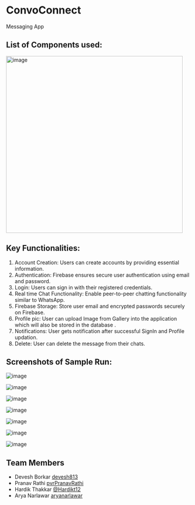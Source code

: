 # ConvoConnect
Messaging App


## List of Components used:

<img width="482" alt="image" src="https://github.com/devesh813/ConvoConnect/assets/117442634/1b31354b-8c61-4afa-8de9-5094dcb95e2a">


## Key Functionalities:
1. Account Creation: Users can create accounts by providing essential information.
2. Authentication: Firebase ensures secure user authentication using email and password.
3. Login: Users can sign in with their registered credentials.
4. Real time Chat Functionality: Enable peer-to-peer chatting functionality similar to WhatsApp.
5. Firebase Storage: Store user email and encrypted passwords securely on Firebase.
6. Profile pic: User can upload Image from Gallery into the application which will also be   stored in the database .
7. Notifications: User gets notification after successful SignIn and Profile updation.
8. Delete: User can delete the message from their chats.


## Screenshots of Sample Run:


![image](https://github.com/devesh813/ConvoConnect/assets/117442634/3b7e7ed2-b27d-4c5a-a8ac-80eea8f5a229)


![image](https://github.com/devesh813/ConvoConnect/assets/117442634/9ebe54e9-314a-42dc-a371-71e9808cb7e5)


![image](https://github.com/devesh813/ConvoConnect/assets/117442634/500b1003-3828-4148-b9fe-af29ef954b5c)


![image](https://github.com/devesh813/ConvoConnect/assets/117442634/c3840e46-aa47-433a-aa7c-74db26194e48)


![image](https://github.com/devesh813/ConvoConnect/assets/117442634/9fa89d7a-0d8c-4541-9368-723236fc09da)


![image](https://github.com/devesh813/ConvoConnect/assets/117442634/a9eaddc3-3f6a-40a3-aeae-a1c5a5573021)


![image](https://github.com/devesh813/ConvoConnect/assets/117442634/f41fb74d-9ed8-4f4b-b55f-d52f5d9c5dda)



## Team Members
- Devesh Borkar    [devesh813](https://github.com/devesh813)
- Pranav Rathi     [pvrPranavRathi](https://github.com/pvrPranavRathi)
- Hardik Thakkar   [@Hardikt12](https://github.com/Hardikt12)
- Arya Narlawar    [aryanarlawar](https://github.com/aryanarlawar)

